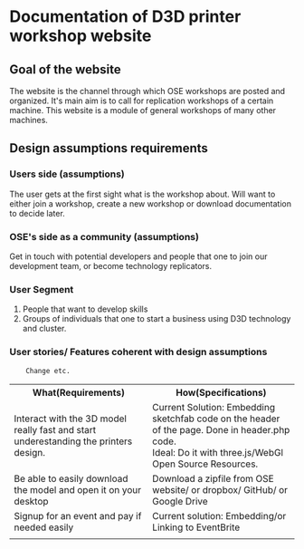 # Documentation of D3D printer workshop website
## Goal of the website
The website is the channel  through which OSE workshops are posted and organized.
It's main aim is to call for replication workshops of a certain machine.
This website is a module of general workshops of many other machines.
## Design assumptions requirements
### Users side (assumptions)
The user gets at the first sight what is the workshop about.
Will want to either join a workshop, create a new workshop or download documentation to decide later.
### OSE's side as a community (assumptions)
Get in touch with potential developers and people that one to join our development team, or become technology replicators.
### User Segment
1. People that want to develop skills
2. Groups of individuals that one to start a business using D3D technology and cluster.
### User stories/ Features coherent with design assumptions

<table>
    <tr>
        <th>What(Requirements)</td>
				<th>How(Specifications)</td>
    </tr>
		<tr>
			<td> Interact with the 3D model really fast and start underestanding the printers design.</td>
			<td> Current Solution: Embedding sketchfab code on the header of the page. Done in header.php code.<br>
			Ideal: Do it with three.js/WebGl Open Source Resources.
			</td>
		</tr>
		<tr>
			<td> Be able to easily download the model and open it on your desktop </td>
			<td> Download a zipfile from OSE website/ or dropbox/ GitHub/ or Google Drive </td>
		</tr>
		<tr>
			<td> Signup for an event and pay if needed easily</td>
			<td> Current solution: Embedding/or Linking to EventBrite</td>
		</tr>
		<tr>
			<td></td>
			<td></td>
		</tr>

		Change etc.


</table>
